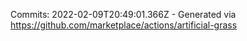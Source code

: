 Commits: 2022-02-09T20:49:01.366Z - Generated via https://github.com/marketplace/actions/artificial-grass
<br>
